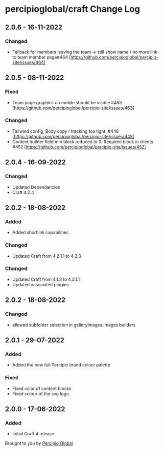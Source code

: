 # percipioglobal/craft Change Log

## 2.0.6 - 16-11-2022

### Changed
- Fallback for members leaving the team → still show name / no more link to team member page#464 [https://github.com/percipioglobal/percipio-site/issues/464]

## 2.0.5 - 08-11-2022

### Fixed
- Team page graphics on mobile should be visible #463 [https://github.com/percipioglobal/percipio-site/issues/463]

### Changed
- Tailwind config, Body copy / tracking too tight. #448 [https://github.com/percipioglobal/percipio-site/issues/448]
- Content builder field min block reduced to 0. Required block in clients #452 [https://github.com/percipioglobal/percipio-site/issues/452]

## 2.0.4 - 16-09-2022

### Changed
- Updated Dependancies
- Craft 4.2.4

## 2.0.2 - 18-08-2022

### Added
- Added shortlink capabilities

### Changed
- Updated Craft from 4.2.1.1 to 4.2.3

### Changed
- Updated Craft from 4.1.3 to 4.2.1.1
- Updated associated plugins

## 2.0.2 - 18-08-2022

### Changed
- allowed subfolder selection in galleryImages.images builders


## 2.0.1 - 29-07-2022

### Added
- Added the new full Percipio brand colour palette

### Fixed
- Fixed color of content blocks
- Fixed colour of the svg logo

## 2.0.0 - 17-06-2022

### Added
- Initial Craft 4 release

Brought to you by [Percipio Global](https://percipio.london/)